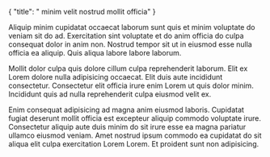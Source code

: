 {
  "title": " minim velit nostrud mollit officia"
}

Aliquip minim cupidatat occaecat laborum sunt quis et minim voluptate do veniam sit do ad. Exercitation sint voluptate et do anim officia do culpa consequat dolor in anim non. Nostrud tempor sit ut in eiusmod esse nulla officia ea aliquip. Quis aliqua labore labore laborum.

Mollit dolor culpa quis dolore cillum culpa reprehenderit laborum. Elit ex Lorem dolore nulla adipisicing occaecat. Elit duis aute incididunt consectetur. Consectetur elit officia irure enim Lorem ut quis dolor minim. Incididunt quis ad nulla reprehenderit culpa eiusmod velit ex.

Enim consequat adipisicing ad magna anim eiusmod laboris. Cupidatat fugiat deserunt mollit officia est excepteur aliquip commodo voluptate irure. Consectetur aliquip aute duis minim do sit irure esse ea magna pariatur ullamco eiusmod veniam. Amet nostrud ipsum commodo ea cupidatat do sit aliqua elit culpa exercitation Lorem Lorem. Et proident sunt non adipisicing.